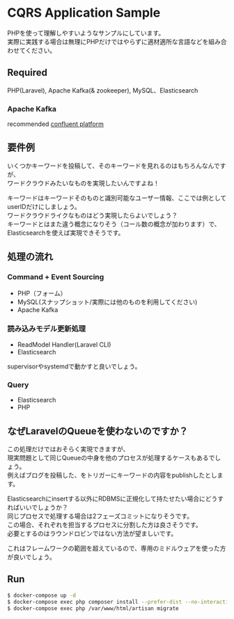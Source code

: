 # CQRS Application Sample

PHPを使って理解しやすいようなサンプルにしています。  
実際に実践する場合は無理にPHPだけではやらずに適材適所な言語などを組み合わせてください。

## Required 

PHP(Laravel), Apache Kafka(& zookeeper), MySQL、Elasticsearch

### Apache Kafka

recommended [confluent platform](https://www.confluent.jp/)

## 要件例

いくつかキーワードを投稿して、そのキーワードを見れるのはもちろんなんですが、  
ワードクラウドみたいなものを実現したいんですよね！  

キーワードはキーワードそのものと識別可能なユーザー情報、ここでは例としてuserIDだけにしましょう。  
ワードクラウドライクなものはどう実現したらよいでしょう？  
キーワードとはまた違う概念になりそう（コール数の概念が加わります）で、Elasticsearchを使えば実現できそうです。

## 処理の流れ

### Command + Event Sourcing

 - PHP（フォーム） 
 - MySQL(スナップショット/実際には他のものを利用してください)
 - Apache Kafka
 
### 読み込みモデル更新処理

 - ReadModel Handler(Laravel CLI)
 - Elasticsearch

supervisorやsystemdで動かすと良いでしょう。

### Query

 - Elasticsearch
 - PHP

## なぜLaravelのQueueを使わないのですか？

この処理だけではおそらく実現できますが、  
現実問題として同じQueueの中身を他のプロセスが処理するケースもあるでしょう。  
例えばブログを投稿した、をトリガーにキーワードの内容をpublishしたとします。

Elasticsearchにinsertする以外にRDBMSに正規化して持たせたい場合にどうすればいいでしょうか？  
同じプロセスで処理する場合は2フェーズコミットになりそうです。  
この場合、それぞれを担当するプロセスに分割した方は良さそうです。  
必要とするのはラウンドロビンではない方法が望ましいです。  

これはフレームワークの範囲を超えているので、専用のミドルウェアを使った方が良いでしょう。

## Run

```bash
$ docker-compose up -d
$ docker-compose exec php composer install --prefer-dist --no-interaction && composer app-setup
$ docker-compose exec php /var/www/html/artisan migrate
```
